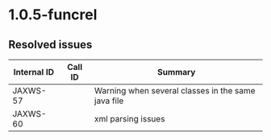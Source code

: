 # 1.0.5-funcrel

## Resolved issues

| Internal ID | Call ID | Summary |
| ----------- | ------- | ------- |
| JAXWS-57 |  | Warning when several classes in the same java file |
| JAXWS-60 |  | xml parsing issues |

